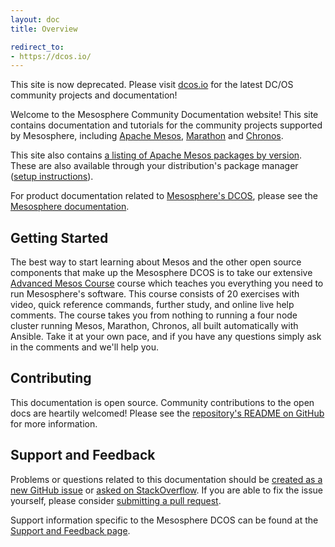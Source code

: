 ```yaml
---
layout: doc
title: Overview

redirect_to:
- https://dcos.io/
---
```


This site is now deprecated. Please visit [dcos.io](https://dcos.io/) for the latest DC/OS community projects and documentation!



Welcome to the Mesosphere Community Documentation website! This site contains documentation and tutorials for the community projects supported by Mesosphere, including [Apache Mesos](http://mesos.apache.org/), [Marathon](https://github.com/mesosphere/marathon) and [Chronos](https://github.com/mesos/chronos).

This site also contains [a listing of Apache Mesos packages by version](/downloads/mesos). These are also available through your distribution's package manager ([setup instructions](https://mesosphere.com/downloads/)).

For product documentation related to [Mesosphere's DCOS](https://mesosphere.com/learn/), please see the [Mesosphere documentation](http://docs.mesosphere.com).

## Getting Started

The best way to start learning about Mesos and the other open source components that make up the Mesosphere DCOS is to take our extensive [Advanced Mesos Course](/advanced-course/) course which teaches you everything you need to run Mesosphere's software.  This course consists of 20 exercises with video, quick reference commands, further study, and online live help comments.  The course takes you from nothing to running a four node cluster running Mesos, Marathon, Chronos, all built automatically with Ansible.  Take it at your own pace, and if you have any questions simply ask in the comments and we'll help you.

## Contributing

This documentation is open source. Community contributions to the open docs are heartily welcomed! Please see the [repository's README on GitHub](https://github.com/mesosphere/open-docs) for more information.

## Support and Feedback

Problems or questions related to this documentation should be [created as a new GitHub issue](https://github.com/mesosphere/open-docs/issues/new) or [asked on StackOverflow](http://ask.mesosphere.com). If you are able to fix the issue yourself, please consider [submitting a pull request](https://github.com/mesosphere/open-docs#2-submit-a-pull-request).

Support information specific to the Mesosphere DCOS can be found at the [Support and Feedback page](https://docs.mesosphere.com/support/).
